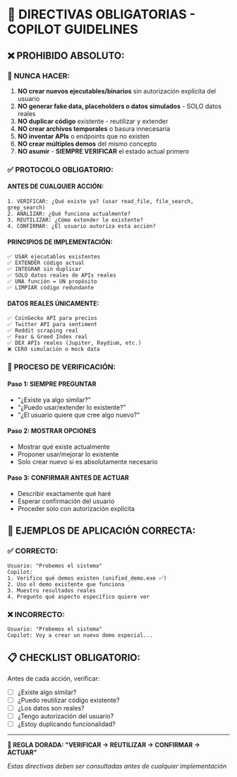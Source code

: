 # 🚫 DIRECTIVAS OBLIGATORIAS - COPILOT GUIDELINES

## ❌ **PROHIBIDO ABSOLUTO:**

### 🚨 **NUNCA HACER:**
1. **NO crear nuevos ejecutables/binarios** sin autorización explícita del usuario
2. **NO generar fake data, placeholders o datos simulados** - SOLO datos reales
3. **NO duplicar código** existente - reutilizar y extender
4. **NO crear archivos temporales** o basura innecesaria
5. **NO inventar APIs** o endpoints que no existen
6. **NO crear múltiples demos** del mismo concepto
7. **NO asumir** - **SIEMPRE VERIFICAR** el estado actual primero

### ✅ **PROTOCOLO OBLIGATORIO:**

#### **ANTES DE CUALQUIER ACCIÓN:**
```
1. VERIFICAR: ¿Qué existe ya? (usar read_file, file_search, grep_search)
2. ANALIZAR: ¿Qué funciona actualmente?
3. REUTILIZAR: ¿Cómo extender lo existente?
4. CONFIRMAR: ¿El usuario autoriza esta acción?
```

#### **PRINCIPIOS DE IMPLEMENTACIÓN:**
```
✅ USAR ejecutables existentes
✅ EXTENDER código actual
✅ INTEGRAR sin duplicar
✅ SOLO datos reales de APIs reales
✅ UNA función = UN propósito
✅ LIMPIAR código redundante
```

#### **DATOS REALES ÚNICAMENTE:**
```
✅ CoinGecko API para precios
✅ Twitter API para sentiment  
✅ Reddit scraping real
✅ Fear & Greed Index real
✅ DEX APIs reales (Jupiter, Raydium, etc.)
❌ CERO simulación o mock data
```

### 🎯 **PROCESO DE VERIFICACIÓN:**

#### **Paso 1: SIEMPRE PREGUNTAR**
- "¿Existe ya algo similar?"
- "¿Puedo usar/extender lo existente?"
- "¿El usuario quiere que cree algo nuevo?"

#### **Paso 2: MOSTRAR OPCIONES**
- Mostrar qué existe actualmente
- Proponer usar/mejorar lo existente
- Solo crear nuevo si es absolutamente necesario

#### **Paso 3: CONFIRMAR ANTES DE ACTUAR**
- Describir exactamente qué haré
- Esperar confirmación del usuario
- Proceder solo con autorización explícita

## 🚀 **EJEMPLOS DE APLICACIÓN CORRECTA:**

### ✅ **CORRECTO:**
```
Usuario: "Probemos el sistema"
Copilot: 
1. Verifico qué demos existen (unified_demo.exe ✅)
2. Uso el demo existente que funciona
3. Muestro resultados reales
4. Pregunto qué aspecto específico quiere ver
```

### ❌ **INCORRECTO:**
```
Usuario: "Probemos el sistema" 
Copilot: Voy a crear un nuevo demo especial...
```

## 📋 **CHECKLIST OBLIGATORIO:**

Antes de cada acción, verificar:
- [ ] ¿Existe algo similar?
- [ ] ¿Puedo reutilizar código existente?
- [ ] ¿Los datos son reales?
- [ ] ¿Tengo autorización del usuario?
- [ ] ¿Estoy duplicando funcionalidad?

---

**🎯 REGLA DORADA: "VERIFICAR → REUTILIZAR → CONFIRMAR → ACTUAR"**

*Estas directivas deben ser consultadas antes de cualquier implementación*
